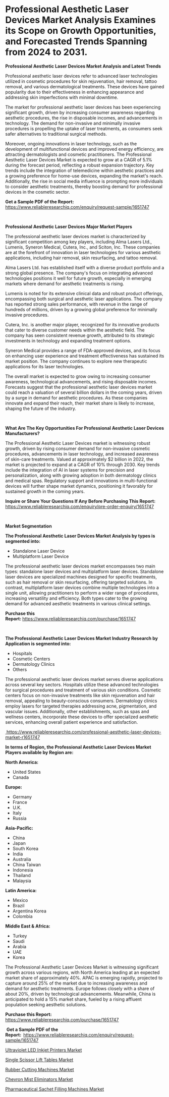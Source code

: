 <p><h1>Professional Aesthetic Laser Devices Market Analysis Examines its Scope on Growth Opportunities, and Forecasted Trends Spanning from 2024 to 2031.</h1></p><p><strong>Professional Aesthetic Laser Devices Market Analysis and Latest Trends</strong></p>
<p><p>Professional aesthetic laser devices refer to advanced laser technologies utilized in cosmetic procedures for skin rejuvenation, hair removal, tattoo removal, and various dermatological treatments. These devices have gained popularity due to their effectiveness in enhancing appearance and addressing skin imperfections with minimal downtime.</p><p>The market for professional aesthetic laser devices has been experiencing significant growth, driven by increasing consumer awareness regarding aesthetic procedures, the rise in disposable incomes, and advancements in technology. The demand for non-invasive and minimally invasive procedures is propelling the uptake of laser treatments, as consumers seek safer alternatives to traditional surgical methods.</p><p>Moreover, ongoing innovations in laser technology, such as the development of multifunctional devices and improved energy efficiency, are attracting dermatologists and cosmetic practitioners. The Professional Aesthetic Laser Devices Market is expected to grow at a CAGR of 5.1% during the forecast period, reflecting a robust expansion trajectory. Key trends include the integration of telemedicine within aesthetic practices and a growing preference for home-use devices, expanding the market's reach. Additionally, the rise in social media influence is prompting more individuals to consider aesthetic treatments, thereby boosting demand for professional devices in the cosmetic sector.</p></p>
<p><strong>Get a Sample PDF of the Report:&nbsp;</strong> <a href="https://www.reliableresearchiq.com/enquiry/request-sample/1651747?utm_campaign=1283&utm_medium=2&utm_source=Github&utm_content=ia&utm_term=18102024&utm_id=professional-aesthetic-laser-devices">https://www.reliableresearchiq.com/enquiry/request-sample/1651747</a></p>
<p>&nbsp;</p>
<p><strong>Professional Aesthetic Laser Devices Major Market Players</strong></p>
<p><p>The professional aesthetic laser devices market is characterized by significant competition among key players, including Alma Lasers Ltd., Lumenis, Syneron Medical, Cutera, Inc., and Sciton, Inc. These companies are at the forefront of innovation in laser technologies for various aesthetic applications, including hair removal, skin resurfacing, and tattoo removal.</p><p>Alma Lasers Ltd. has established itself with a diverse product portfolio and a strong global presence. The company's focus on integrating advanced technologies positions it well for future growth, especially in emerging markets where demand for aesthetic treatments is rising.</p><p>Lumenis is noted for its extensive clinical data and robust product offerings, encompassing both surgical and aesthetic laser applications. The company has reported strong sales performance, with revenue in the range of hundreds of millions, driven by a growing global preference for minimally invasive procedures.</p><p>Cutera, Inc. is another major player, recognized for its innovative products that cater to diverse customer needs within the aesthetic field. The company has seen consistent revenue growth, attributed to its strategic investments in technology and expanding treatment options.</p><p>Syneron Medical provides a range of FDA-approved devices, and its focus on enhancing user experience and treatment effectiveness has sustained its market position. The company continues to explore new therapeutic applications for its laser technologies.</p><p>The overall market is expected to grow owing to increasing consumer awareness, technological advancements, and rising disposable incomes. Forecasts suggest that the professional aesthetic laser devices market could reach a valuation of several billion dollars in the coming years, driven by a surge in demand for aesthetic procedures. As these companies innovate and expand their reach, their market share is likely to increase, shaping the future of the industry.</p></p>
<p>&nbsp;</p>
<p><strong>What Are The Key Opportunities For Professional Aesthetic Laser Devices Manufacturers?</strong></p>
<p><p>The Professional Aesthetic Laser Devices market is witnessing robust growth, driven by rising consumer demand for non-invasive cosmetic procedures, advancements in laser technology, and increased awareness of skin-care treatments. Valued at approximately $2 billion in 2022, the market is projected to expand at a CAGR of 10% through 2030. Key trends include the integration of AI in laser systems for precision and personalization, along with growing adoption in both dermatology clinics and medical spas. Regulatory support and innovations in multi-functional devices will further shape market dynamics, positioning it favorably for sustained growth in the coming years.</p></p>
<p><strong>Inquire or Share Your Questions If Any Before Purchasing This Report:</strong> <a href="https://www.reliableresearchiq.com/enquiry/pre-order-enquiry/1651747?utm_campaign=1283&utm_medium=2&utm_source=Github&utm_content=ia&utm_term=18102024&utm_id=professional-aesthetic-laser-devices">https://www.reliableresearchiq.com/enquiry/pre-order-enquiry/1651747</a></p>
<p>&nbsp;</p>
<p><strong>Market Segmentation</strong></p>
<p><strong>The Professional Aesthetic Laser Devices Market Analysis by types is segmented into:</strong></p>
<p><ul><li>Standalone Laser Device</li><li>Multiplatform Laser Device</li></ul></p>
<p><p>The professional aesthetic laser devices market encompasses two main types: standalone laser devices and multiplatform laser devices. Standalone laser devices are specialized machines designed for specific treatments, such as hair removal or skin resurfacing, offering targeted solutions. In contrast, multiplatform laser devices combine multiple technologies into a single unit, allowing practitioners to perform a wider range of procedures, increasing versatility and efficiency. Both types cater to the growing demand for advanced aesthetic treatments in various clinical settings.</p></p>
<p><strong>Purchase this Report:&nbsp;</strong><a href="https://www.reliableresearchiq.com/purchase/1651747?utm_campaign=1283&utm_medium=2&utm_source=Github&utm_content=ia&utm_term=18102024&utm_id=professional-aesthetic-laser-devices">https://www.reliableresearchiq.com/purchase/1651747</a></p>
<p>&nbsp;</p>
<p><strong>The Professional Aesthetic Laser Devices Market Industry Research by Application is segmented into:</strong></p>
<p><ul><li>Hospitals</li><li>Cosmetic Centers</li><li>Dermatology Clinics</li><li>Others</li></ul></p>
<p><p>The professional aesthetic laser devices market serves diverse applications across several key sectors. Hospitals utilize these advanced technologies for surgical procedures and treatment of various skin conditions. Cosmetic centers focus on non-invasive treatments like skin rejuvenation and hair removal, appealing to beauty-conscious consumers. Dermatology clinics employ lasers for targeted therapies addressing acne, pigmentation, and vascular issues. Additionally, other establishments, such as spas and wellness centers, incorporate these devices to offer specialized aesthetic services, enhancing overall patient experience and satisfaction.</p></p>
<p><a href="https://www.reliableresearchiq.com/professional-aesthetic-laser-devices-market-r1651747?utm_campaign=1283&utm_medium=2&utm_source=Github&utm_content=ia&utm_term=18102024&utm_id=professional-aesthetic-laser-devices">&nbsp;https://www.reliableresearchiq.com/professional-aesthetic-laser-devices-market-r1651747</a></p>
<p><strong>In terms of Region, the Professional Aesthetic Laser Devices Market Players available by Region are:</strong></p>
<p>
    <p> <strong> North America: </strong>
        <ul>
            <li>United States</li>
            <li>Canada</li>
        </ul>
        </p> 
    <p> <strong> Europe: </strong>
        <ul>
            <li>Germany</li>
            <li>France</li>
            <li>U.K.</li>
            <li>Italy</li>
            <li>Russia</li>
        </ul>
        </p> 
    <p> <strong> Asia-Pacific: </strong>
        <ul>
            <li>China</li>
            <li>Japan</li>
            <li>South Korea</li>
            <li>India</li>
            <li>Australia</li>
            <li>China Taiwan</li>
            <li>Indonesia</li>
            <li>Thailand</li>
            <li>Malaysia</li>
        </ul>
        </p> 
    <p> <strong> Latin America: </strong>
        <ul>
            <li>Mexico</li>
            <li>Brazil</li>
            <li>Argentina Korea</li>
            <li>Colombia</li>
        </ul>
        </p> 
    <p> <strong> Middle East & Africa: </strong>
        <ul>
            <li>Turkey</li>
            <li>Saudi</li>
            <li>Arabia</li>
            <li>UAE</li>
            <li>Korea</li>
        </ul>
    </p>
    </p>
<p><p>The Professional Aesthetic Laser Devices Market is witnessing significant growth across various regions, with North America leading at an expected market share of approximately 40%. APAC is emerging rapidly, projected to capture around 25% of the market due to increasing awareness and demand for aesthetic treatments. Europe follows closely with a share of about 20%, driven by technological advancements. Meanwhile, China is anticipated to hold a 15% market share, fueled by a rising affluent population seeking aesthetic solutions.</p></p>
<p><strong>Purchase this Report: </strong><a href="https://www.reliableresearchiq.com/purchase/1651747?utm_campaign=1283&utm_medium=2&utm_source=Github&utm_content=ia&utm_term=18102024&utm_id=professional-aesthetic-laser-devices">https://www.reliableresearchiq.com/purchase/1651747</a></p>
<p>&nbsp;<strong>Get a Sample PDF of the Report:&nbsp;&nbsp;</strong><a href="https://www.reliableresearchiq.com/enquiry/request-sample/1651747?utm_campaign=1283&utm_medium=2&utm_source=Github&utm_content=ia&utm_term=18102024&utm_id=professional-aesthetic-laser-devices">https://www.reliableresearchiq.com/enquiry/request-sample/1651747</a></p>
<p><strong></strong></p>
<p><p><a href="https://github.com/fosters9adames/Market-Research-Report-List-1/blob/main/ultraviolet-led-inkjet-printers-market.md?utm_campaign=1283&utm_medium=2&utm_source=Github&utm_content=ia&utm_term=18102024&utm_id=professional-aesthetic-laser-devices">Ultraviolet LED Inkjet Printers Market</a></p><p><a href="https://github.com/anaeilandos/Market-Research-Report-List-1/blob/main/single-scissor-lift-tables-market.md?utm_campaign=1283&utm_medium=2&utm_source=Github&utm_content=ia&utm_term=18102024&utm_id=professional-aesthetic-laser-devices">Single Scissor Lift Tables Market</a></p><p><a href="https://www.linkedin.com/pulse/rubber-cutting-machines-market-global-regional-analysis-4nn0c?utm_campaign=1283&utm_medium=2&utm_source=Github&utm_content=ia&utm_term=18102024&utm_id=professional-aesthetic-laser-devices">Rubber Cutting Machines Market</a></p><p><a href="https://issuu.com/reportprime-2/docs/chevron-mist-eliminators-market-siz_6b8537d282742d?utm_campaign=1283&utm_medium=2&utm_source=Github&utm_content=ia&utm_term=18102024&utm_id=professional-aesthetic-laser-devices">Chevron Mist Eliminators Market</a></p><p><a href="https://issuu.com/reportprime-2/docs/pharmaceutical-sachet-filling-machi_bb0b86e0085e37?utm_campaign=1283&utm_medium=2&utm_source=Github&utm_content=ia&utm_term=18102024&utm_id=professional-aesthetic-laser-devices">Pharmaceutical Sachet Filling Machines Market</a></p></p>